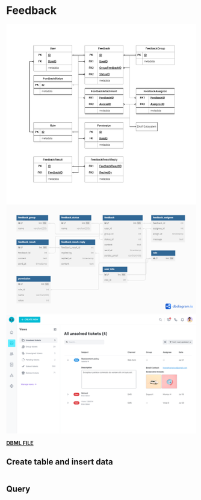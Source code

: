 # Feedback

![img](../../Entity/Feedback%20-%20Entity.png)
![img](../../Detail/Feedback.png)
![img](../../../UX-UI%20design/Version3/Ticket/Ticket%20List.png)

**[DBML FILE](dbml.md)**

## Create table and insert data

```sql
```

## Query

```sql

```
